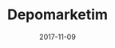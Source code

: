 ---
title: 'Depomarketim'
description: <p>Depomarketim is a wholesale shopping website that allows customers to order mixed packs and which gives lots of opportunities to people.</p><p>I have involved the project as an expert software developer. The project included the shipping measurements (in km) and marketing. We worked with an open-source e-commerce platform called Opencart.</p>
date: 2017-11-09
image: /images/projects/depomarketim.jpg
---